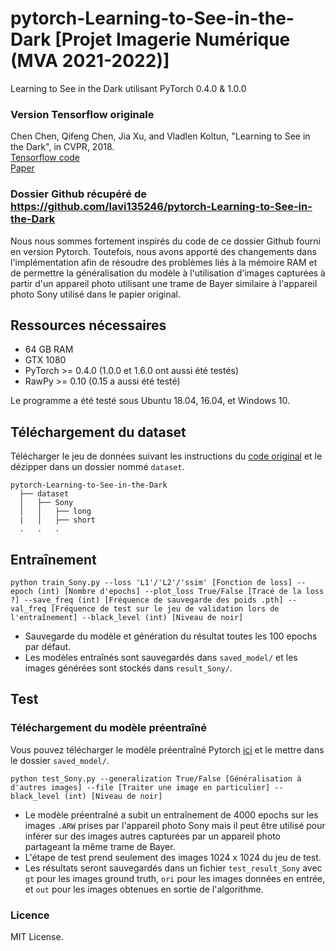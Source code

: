 # pytorch-Learning-to-See-in-the-Dark [Projet Imagerie Numérique (MVA 2021-2022)]
Learning to See in the Dark utilisant PyTorch 0.4.0 & 1.0.0

### Version Tensorflow originale
Chen Chen, Qifeng Chen, Jia Xu, and Vladlen Koltun, "Learning to See in the Dark", in CVPR, 2018. <br/>
[Tensorflow code](https://github.com/cchen156/Learning-to-See-in-the-Dark) <br/>
[Paper](http://cchen156.web.engr.illinois.edu/paper/18CVPR_SID.pdf)

### Dossier Github récupéré de https://github.com/lavi135246/pytorch-Learning-to-See-in-the-Dark
Nous nous sommes fortement inspirés du code de ce dossier Github fourni en version Pytorch. Toutefois, nous avons apporté des changements dans l'implémentation afin de résoudre des problèmes liés à la mémoire RAM et de permettre la généralisation du modèle à l'utilisation d'images capturées à partir d'un appareil photo utilisant une trame de Bayer similaire à l'appareil photo Sony utilisé dans le papier original.

## Ressources nécessaires
- 64 GB RAM
- GTX 1080
- PyTorch >= 0.4.0 (1.0.0 et 1.6.0  ont aussi été testés)
- RawPy >= 0.10 (0.15 a aussi été testé)

Le programme a été testé sous Ubuntu 18.04, 16.04, et Windows 10.

## Téléchargement du dataset
Télécharger le jeu de données suivant les instructions du [code original](https://github.com/cchen156/Learning-to-See-in-the-Dark) et le dézipper dans un dossier nommé `dataset`.

```
pytorch-Learning-to-See-in-the-Dark
  ├── dataset
  │   ├── Sony
  │   │   ├── long
  |   │   ├── short
  .   .   .
```

## Entraînement
`python train_Sony.py --loss 'L1'/'L2'/'ssim' [Fonction de loss] --epoch (int) [Nombre d'epochs] --plot_loss True/False [Tracé de la loss ?] --save_freq (int) [Fréquence de sauvegarde des poids .pth] --val_freq [Fréquence de test sur le jeu de validation lors de l'entraînement] --black_level (int) [Niveau de noir]`
- Sauvegarde du modèle et génération du résultat toutes les 100 epochs par défaut. 
- Les modèles entraînés sont sauvegardés dans `saved_model/` et les images générées sont stockés dans `result_Sony/`.

## Test
### Téléchargement du modèle préentraîné
Vous pouvez télécharger le modèle préentraîné Pytorch [ici](https://drive.google.com/file/d/1qVYtDEObRAox8SDH4Tbqs2s117v7tFWG/view?usp=sharing) et le mettre dans le dossier `saved_model/`. <br/>

`python test_Sony.py --generalization True/False [Généralisation à d'autres images] --file [Traiter une image en particulier] --black_level (int) [Niveau de noir]`

- Le modèle préentraîné a subit un entraînement de 4000 epochs sur les images `.ARW` prises par l'appareil photo Sony mais il peut être utilisé pour inférer sur des images autres capturées par un appareil photo partageant la même trame de Bayer.
- L'étape de test prend seulement des images 1024 x 1024 du jeu de test. 
- Les résultats seront sauvegardés dans un fichier `test_result_Sony` avec `gt` pour les images ground truth, `ori` pour les images données en entrée, et `out` pour les images obtenues en sortie de l'algorithme.

### Licence
MIT License.
